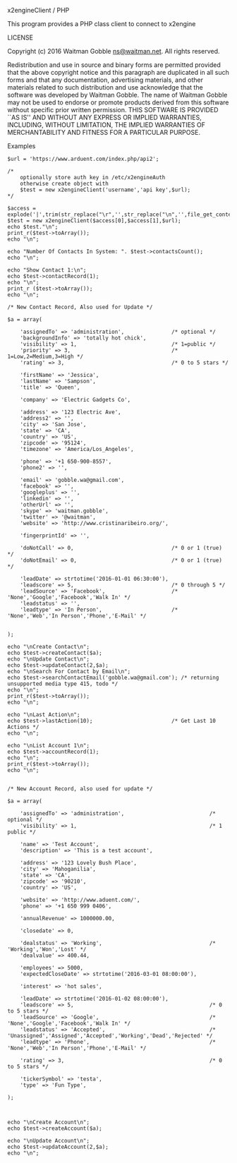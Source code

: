 
x2engineClient / PHP

This program provides a PHP class client to connect to x2engine 

LICENSE

Copyright (c) 2016 Waitman Gobble <ns@waitman.net>.
All rights reserved.

Redistribution and use in source and binary forms are permitted
provided that the above copyright notice and this paragraph are
duplicated in all such forms and that any documentation,
advertising materials, and other materials related to such
distribution and use acknowledge that the software was developed
by Waitman Gobble. The name of Waitman Gobble may not be used to 
endorse or promote products derived from this software without 
specific prior written permission. THIS SOFTWARE IS PROVIDED ``AS IS'' 
AND WITHOUT ANY EXPRESS OR IMPLIED WARRANTIES, INCLUDING, WITHOUT 
LIMITATION, THE IMPLIED WARRANTIES OF MERCHANTABILITY AND FITNESS 
FOR A PARTICULAR PURPOSE.


Examples

```
$url = 'https://www.arduent.com/index.php/api2';

/* 
	optionally store auth key in /etc/x2engineAuth 
	otherwise create object with 
	$test = new x2engineClient('username','api key',$url);
*/

$access = explode('|',trim(str_replace("\r",'',str_replace("\n",'',file_get_contents('/etc/x2engineAuth')))));
$test = new x2engineClient($access[0],$access[1],$url);
echo $test."\n";
print_r($test->toArray());
echo "\n";

echo "Number Of Contacts In System: ". $test->contactsCount();
echo "\n";

echo "Show Contact 1:\n";
echo $test->contactRecord(1);
echo "\n";
print_r ($test->toArray());
echo "\n";

/* New Contact Record, Also used for Update */

$a = array(

	'assignedTo' => 'administration',				/* optional */
    'backgroundInfo' => 'totally hot chick',
    'visibility' => 1, 								/* 1=public */
    'priority' => 3, 								/* 1=Low,2=Medium,3=High */
    'rating' => 3,									/* 0 to 5 stars */
    
    'firstName' => 'Jessica',
    'lastName' => 'Sampson',
    'title' => 'Queen',

    'company' => 'Electric Gadgets Co',

    'address' => '123 Electric Ave',
    'address2' => '',
    'city' => 'San Jose',
    'state' => 'CA',
    'country' => 'US',
    'zipcode' => '95124',
	'timezone' => 'America/Los_Angeles',

    'phone' => '+1 650-900-8557',
    'phone2' => '',

    'email' => 'gobble.wa@gmail.com',    
    'facebook' => '',
	'googleplus' => '',
    'linkedin' => '',
    'otherUrl' => '',
    'skype' => 'waitman.gobble',
    'twitter' => '@waitman',
    'website' => 'http://www.cristinaribeiro.org/',
    
	'fingerprintId' => '',

    'doNotCall' => 0, 								/* 0 or 1 (true) */
    'doNotEmail' => 0,								/* 0 or 1 (true) */
    
    'leadDate' => strtotime('2016-01-01 06:30:00'),
    'leadscore' => 5, 								/* 0 through 5 */
    'leadSource' => 'Facebook', 					/* 'None','Google','Facebook','Walk In' */
    'leadstatus' => '',
    'leadtype' => 'In Person', 						/* 'None','Web','In Person','Phone','E-Mail' */

    
);

echo "\nCreate Contact\n";
echo $test->createContact($a);
echo "\nUpdate Contact\n";
echo $test->updateContact(2,$a);
echo "\nSearch For Contact by Email\n";
echo $test->searchContactEmail('gobble.wa@gmail.com'); /* returning unsupported media type 415, todo */
echo "\n";
print_r($test->toArray());
echo "\n";

echo "\nLast Action\n";
echo $test->lastAction(10); 						/* Get Last 10 Actions */
echo "\n";

echo "\nList Account 1\n";
echo $test->accountRecord(1);
echo "\n";
print_r($test->toArray());
echo "\n";


/* New Account Record, also used for update */

$a = array(

	'assignedTo' => 'administration',							/* optional */
	'visibility' => 1,											/* 1 public */

    'name' => 'Test Account',
	'description' => 'This is a test account',
	
    'address' => '123 Lovely Bush Place',
    'city' => 'Mahoganilia',
    'state' => 'CA',
    'zipcode' => '90210',
    'country' => 'US',
            
    'website' => 'http://www.aduent.com/',
    'phone' => '+1 650 999 0406',
            
    'annualRevenue' => 1000000.00,
        
    'closedate' => 0,
    
    'dealstatus' => 'Working',									/* 'Working','Won','Lost' */
    'dealvalue' => 400.44,
    
    'employees' => 5000,
    'expectedCloseDate' => strtotime('2016-03-01 08:00:00'),

    'interest' => 'hot sales',

    'leadDate' => strtotime('2016-01-02 08:00:00'),
    'leadscore' => 5,											/* 0 to 5 stars */
    'leadSource' => 'Google',									/* 'None','Google','Facebook','Walk In' */
    'leadstatus' => 'Accepted',									/* 'Unassigned','Assigned','Accepted','Working','Dead','Rejected' */
    'leadtype' => 'Phone',										/* 'None','Web','In Person','Phone','E-Mail' */
 
    'rating' => 3,												/* 0 to 5 stars */

    'tickerSymbol' => 'testa',
    'type' => 'Fun Type',
        
);



echo "\nCreate Account\n";
echo $test->createAccount($a);

echo "\nUpdate Account\n";
echo $test->updateAccount(2,$a);
echo "\n";
```
